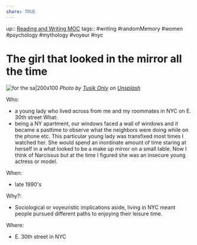 ```yaml
---
share: TRUE
---
```

up:: [Reading and Writing MOC](Reading%20and%20Writing%20MOC)
tags::  #writing #randomMemory #women #psychology #mythology #voyeur #nyc


# The girl that looked in the mirror all the time
![for the sa|200x100](https://images.unsplash.com/photo-1569148012456-6f8978ffae5b?crop=entropy&cs=tinysrgb&fit=max&fm=jpg&ixid=MnwzNjAwOTd8MHwxfHNlYXJjaHwyfHxuYXJjaXNzaXN0aWN8ZW58MHwwfHx8MTY2ODI2MDk0Mw&ixlib=rb-4.0.3&q=80&w=1080)
*Photo by [Tusik Only](https://unsplash.com/@tusik?utm_source=Obsidian%20Image%20Inserter%20Plugin&utm_medium=referral) on [Unsplash](https://unsplash.com/?utm_source=Obsidian%20Image%20Inserter%20Plugin&utm_medium=referral)*

Who:
-  a young lady who lived across from me and my roommates in NYC on E. 30th street
What:
- being a NY apartment, our windows faced a wall of windows and it became a pasttime to observe what the neighbors were doing while on the phone etc.  This particular young lady was transfixed most times I watched her. She would spend an inordinate amount of time staring at herself in a what looked to be a make up mirror on a small table.  Now I think of Narcissus but at the time I figured she was an insecure young actress or model.

When:
-  late 1990's

Why?:
- Sociological or voyeuristic implications aside, living in NYC meant people pursued different paths to enjoying their leisure time.

Where:
- E. 30th street in NYC
